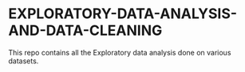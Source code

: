 # EXPLORATORY-DATA-ANALYSIS-AND-DATA-CLEANING

This repo contains all the Exploratory data analysis done on various datasets.
